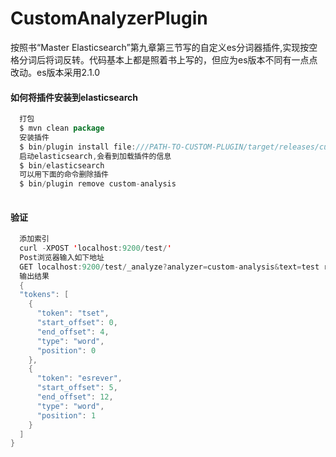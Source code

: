 # CustomAnalyzerPlugin
按照书“Master Elasticsearch”第九章第三节写的自定义es分词器插件,实现按空格分词后将词反转。代码基本上都是照着书上写的，但应为es版本不同有一点点改动。es版本采用2.1.0

#### 如何将插件安装到elasticsearch

```java
  打包
  $ mvn clean package
  安装插件
  $ bin/plugin install file:///PATH-TO-CUSTOM-PLUGIN/target/releases/custom-plugin-1.0-SNAPSHOT.zip   
  启动elasticsearch,会看到加载插件的信息
  $ bin/elasticsearch
  可以用下面的命令删除插件
  $ bin/plugin remove custom-analysis
  
```

#### 验证

```java
  添加索引
  curl -XPOST 'localhost:9200/test/'
  Post浏览器输入如下地址
  GET localhost:9200/test/_analyze?analyzer=custom-analysis&text=test reverse
  输出结果
  {
  "tokens": [
    {
      "token": "tset",
      "start_offset": 0,
      "end_offset": 4,
      "type": "word",
      "position": 0
    },
    {
      "token": "esrever",
      "start_offset": 5,
      "end_offset": 12,
      "type": "word",
      "position": 1
    }
  ]
}
```
